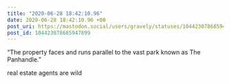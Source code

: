 ```yaml
---
title: "2020-06-28 18:42:10.96"
date: 2020-06-28 18:42:10.96 +00
post_uri: https://mastodon.social/users/gravely/statuses/104423078685947899
post_id: 104423078685947899
---
```

“The property faces and runs parallel to the vast park known as The Panhandle.”

real estate agents are wild


